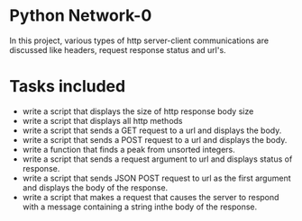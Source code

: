 # Python Network-0
In this project, various types of http server-client communications are discussed like headers, request response status and url's.


# Tasks included 

* write a script that displays the size of http response body size
* write a script that displays all http methods
* write a script that sends a GET request to a url and displays the body.
* write a script that sends a POST request to a url and displays the body.
* write a function that finds a peak from unsorted integers.
* write a script that sends a request argument to url and displays status of response.
* write a script that sends JSON POST request to url as the first argument and displays the body of the response.
* write a script that makes a request that causes the server to respond with a message containing a string inthe body of the response.
